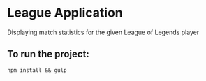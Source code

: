 # League Application
Displaying match statistics for the given League of Legends player

## To run the project:

`npm install && gulp`